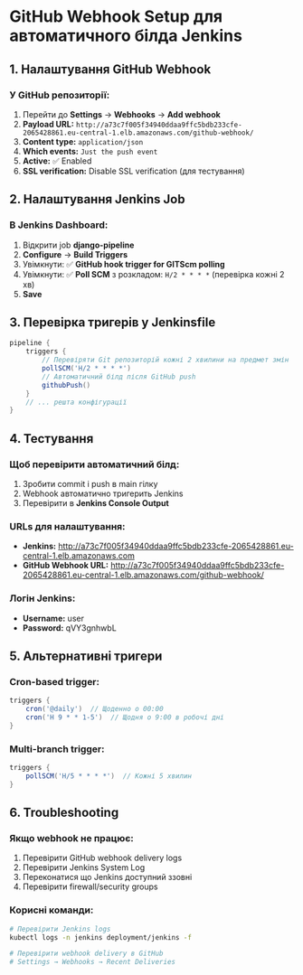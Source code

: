 # GitHub Webhook Setup для автоматичного білда Jenkins

## 1. Налаштування GitHub Webhook

### У GitHub репозиторії:
1. Перейти до **Settings** → **Webhooks** → **Add webhook**
2. **Payload URL:** `http://a73c7f005f34940ddaa9ffc5bdb233cfe-2065428861.eu-central-1.elb.amazonaws.com/github-webhook/`
3. **Content type:** `application/json`
4. **Which events:** `Just the push event`
5. **Active:** ✅ Enabled
6. **SSL verification:** Disable SSL verification (для тестування)

## 2. Налаштування Jenkins Job

### В Jenkins Dashboard:
1. Відкрити job **django-pipeline**
2. **Configure** → **Build Triggers**
3. Увімкнути: ✅ **GitHub hook trigger for GITScm polling**
4. Увімкнути: ✅ **Poll SCM** з розкладом: `H/2 * * * *` (перевірка кожні 2 хв)
5. **Save**

## 3. Перевірка тригерів у Jenkinsfile

```groovy
pipeline {
    triggers {
        // Перевіряти Git репозиторій кожні 2 хвилини на предмет змін
        pollSCM('H/2 * * * *')
        // Автоматичний білд після GitHub push
        githubPush()
    }
    // ... решта конфігурації
}
```

## 4. Тестування

### Щоб перевірити автоматичний білд:
1. Зробити commit і push в main гілку
2. Webhook автоматично тригерить Jenkins
3. Перевірити в **Jenkins Console Output**

### URLs для налаштування:
- **Jenkins:** http://a73c7f005f34940ddaa9ffc5bdb233cfe-2065428861.eu-central-1.elb.amazonaws.com
- **GitHub Webhook URL:** http://a73c7f005f34940ddaa9ffc5bdb233cfe-2065428861.eu-central-1.elb.amazonaws.com/github-webhook/

### Логін Jenkins:
- **Username:** user
- **Password:** qVY3gnhwbL

## 5. Альтернативні тригери

### Cron-based trigger:
```groovy
triggers {
    cron('@daily')  // Щоденно о 00:00
    cron('H 9 * * 1-5')  // Щодня о 9:00 в робочі дні
}
```

### Multi-branch trigger:
```groovy
triggers {
    pollSCM('H/5 * * * *')  // Кожні 5 хвилин
}
```

## 6. Troubleshooting

### Якщо webhook не працює:
1. Перевірити GitHub webhook delivery logs
2. Перевірити Jenkins System Log
3. Переконатися що Jenkins доступний ззовні
4. Перевірити firewall/security groups

### Корисні команди:
```bash
# Перевірити Jenkins logs
kubectl logs -n jenkins deployment/jenkins -f

# Перевірити webhook delivery в GitHub
# Settings → Webhooks → Recent Deliveries
```
